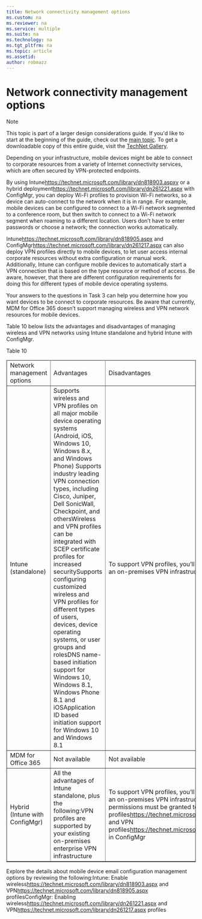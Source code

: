 ```yaml
---
title: Network connectivity management options
ms.custom: na
ms.reviewer: na
ms.service: multiple
ms.suite: na
ms.technology: na 
ms.tgt_pltfrm: na
ms.topic: article
ms.assetid:  
author: robmazz
---
```

# Network connectivity management options

>[!NOTE]
>This topic is part of a larger design considerations guide. If you'd like to start at the beginning of the guide, check out the [main topic](mdm-design-considerations-guide.md). To get a downloadable copy of this entire guide, visit the [TechNet Gallery](https://gallery.technet.microsoft.com/Mobile-Device-Management-7d401582).

Depending on your infrastructure, mobile devices might be able to connect to corporate resources from a variety of Internet connectivity services, which are often secured by VPN-protected endpoints.

By using <externalLink><linkText>Intune</linkText><linkUri>https://technet.microsoft.com/library/dn818903.aspxv</linkUri></externalLink> or a <externalLink><linkText>hybrid deployment</linkText><linkUri>https://technet.microsoft.com/library/dn261221.aspx</linkUri></externalLink> with <token>ConfigMgr</token>, you can deploy Wi-Fi profiles to provision Wi-Fi networks, so a device can auto-connect to the network when it is in range. For example, mobile devices can be configured to connect to a Wi-Fi network segmented to a conference room, but then switch to connect to a Wi-Fi network segment when roaming to a different location. Users don’t have to enter passwords or choose a network; the connection works automatically.

Intune</linkText><linkUri>https://technet.microsoft.com/library/dn818905.aspx</linkUri></externalLink> and <externalLink><linkText>ConfigMgr</linkText><linkUri>https://technet.microsoft.com/library/dn261217.aspx</linkUri></externalLink> can also deploy VPN profiles directly to mobile devices, to let user access internal corporate resources without extra configuration or manual work. Additionally, Intune can configure mobile devices to automatically start a VPN connection that is based on the type resource or method of access. Be aware, however, that there are different configuration requirements for doing this for different types of mobile device operating systems.

Your answers to the questions in Task 3 can help you determine how you want devices to be connect to corporate resources. Be aware that currently, <token>MDM for Office 365</token> doesn’t support managing wireless and VPN network resources for mobile devices.

Table 10 below lists the advantages and disadvantages of managing wireless and VPN networks using <token>Intune</token> standalone and hybrid <token>Intune</token> with <token>ConfigMgr</token>.

Table 10</legacyBold></para><table border="1"><thead><tr><TD><para>Network management options</para></TD><TD><para>Advantages</para></TD><TD><para>Disadvantages</para></TD></tr></thead><tbody><tr><TD><para><token>Intune</token> (standalone)</para></TD><TD><list class="bullet"><listItem><para>Supports wireless and VPN profiles on all major mobile device operating systems (Android, iOS, Windows 10, Windows 8.x, and Windows Phone) </para></listItem><listItem><para>Supports industry leading VPN connection types, including Cisco, Juniper, Dell SonicWall, Checkpoint, and others</para></listItem><listItem><para>Wireless and VPN profiles can be integrated with SCEP certificate profiles for increased security</para></listItem><listItem><para>Supports configuring customized wireless and VPN profiles for different types of users, devices, device operating systems, or user groups and roles</para></listItem><listItem><para>DNS name-based initiation support for Windows 10, Windows 8.1, <token>Windows Phone</token> 8.1 and iOS</para></listItem><listItem><para>Application ID based initiation support for Windows 10 and Windows 8.1</para></listItem></list></TD><TD><list class="bullet"><listItem><para>To support VPN profiles, you’ll need to deploy and maintain an on-premises VPN infrastructure</para></listItem></list></TD></tr><tr><TD><para><token>MDM for Office 365</token></para></TD><TD><list class="bullet"><listItem><para>	Not available</para></listItem></list></TD><TD><list class="bullet"><listItem><para>Not available</para></listItem></list></TD></tr><tr><TD><para>Hybrid (<token>Intune</token> with <token>ConfigMgr</token>)</para></TD><TD><list class="bullet"><listItem><para>All the advantages of <token>Intune</token> standalone, plus the following:</para><list class="bullet"><listItem><para>VPN profiles are supported by your existing on-premises enterprise VPN infrastructure</para></listItem></list></listItem></list></TD><TD><list class="bullet"><listItem><para>To support VPN profiles, you’ll need to deploy and maintain an on-premises VPN infrastructure </para></listItem><listItem><para>Specific security permissions must be granted to manage <externalLink target="_blank"><linkText>Wi-Fi profiles</linkText><linkUri>https://technet.microsoft.com/library/dn408646.aspx</linkUri></externalLink> and <externalLink target="_blank"><linkText>VPN profiles</linkText><linkUri>https://technet.microsoft.com/library/dn408643.aspx</linkUri></externalLink> in <token>ConfigMgr</token></para></listItem></list></TD></tr></tbody></table><para>

Explore the details about mobile device email configuration management options by reviewing the following:</para><list class="bullet"><listItem><para>Intune: Enable <externalLink><linkText>wireless</linkText><linkUri>https://technet.microsoft.com/library/dn818903.aspx</linkUri></externalLink> and <externalLink><linkText>VPN</linkText><linkUri>https://technet.microsoft.com/library/dn818905.aspx</linkUri></externalLink> profiles</para></listItem><listItem><para>ConfigMgr: Enabling <externalLink><linkText>wireless</linkText><linkUri>https://technet.microsoft.com/library/dn261221.aspx</linkUri></externalLink> and <externalLink><linkText>VPN</linkText><linkUri>https://technet.microsoft.com/library/dn261217.aspx</linkUri></externalLink> profiles</para></listItem></list></content>


